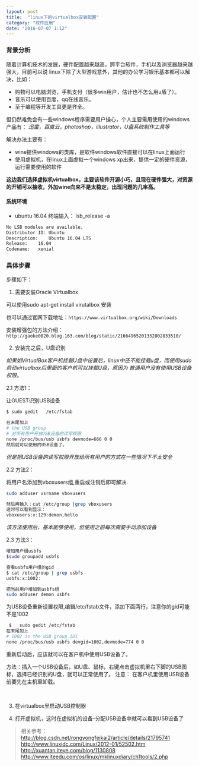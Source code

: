 ```yaml
---
layout: post
title:  "linux下的virtualbox安装配置"
category: "软件应用"
date: "2016-07-07 1:12"
---
```


### 背景分析

随着计算机技术的发展，硬件配置越来越高，跨平台软件，手机以及浏览器越来越强大，目前可以说
linux下除了大型游戏意外，其他的办公学习娱乐基本都可以解决，比如：

<!-- more -->


- 购物可以电脑浏览，手机支付（很多win用户，估计也不怎么用u盾了）。
- 音乐可以使用百度，qq在线音乐。
- 至于编程等开发工具更是齐全。

但仍然难免会有一些windows程序需要用户操心，个人主要需用使用的windows产品有：
*迅雷，百度云，photoshop，illustrator，U盘系统制作工具等*

解决办法主要有：

- wine提供windows的类库，是软件windows软件直接可以在linux上面运行
- 使用虚拟机，在linux上面虚拟一个windows xp出来，提供一定的硬件资源，运行需要使用的软件

**这边我们选择虚拟机virtualbox，主要该软件开源小巧，且现在硬件强大，对资源的开销可以接收，外加wine向来不是太稳定，出现问题的几率高。**

#### 系统环境

- ubuntu 16.04 终端输入： lsb_release -a

```sh
No LSB modules are available.
Distributor ID:	Ubuntu
Description:	Ubuntu 16.04 LTS
Release:	16.04
Codename:	xenial
```

### 具体步骤

步骤如下：

1. 需要安装Oracle Virtualbox

可以使用sudo apt-get install virutalbox 安装

也可以通过官网下载地址：`https://www.virtualbox.org/wiki/Downloads`

安装增强包的方法介绍：`http://gaoke0820.blog.163.com/blog/static/21664965201332802833510/`

2. 安装完之后，U盘识别

*如果如VirtualBox客户机挂载U盘中设置后，linux中还不能挂载u盘，而使用sudo启动virtualbox后里面的客户机可以挂载U盘，原因为 普通用户没有使用USB设备权限。*

2.1 方法1：

让GUEST识别USB设备

```sh
$ sudo gedit   /etc/fstab

在末尾加上
# the USB group
# 对所有用户开放USB设备的读写权限
none /proc/bus/usb usbfs devmode=666 0 0
然后就可以使用的USB设备了。
```

*但是把USB设备的读写权限开放给所有用户的方式在一些情况下不太安全*


2.2 方法2：

将用户名添加到vboxusers组,重启或注销后即可解决.

```sh
sudo adduser usrname vboxusers

然后再输入：cat /etc/group |grep vboxusers
这时可以看到显示：
vboxusers:x:129:demon,hello
```

*该方法使用后，基本能够使用，但使用之前每次需要手动添加设备*

2.3 方法3：

```sh
增加用户组usbfs
$sudo groupadd usbfs

查看usbfs用户组的gid
$ cat /etc/group | grep usbfs
usbfs:x:1002:

把当前用户增加到usbfs组
sudo adduser demon usbfs
```

为USB设备重新设置权限,编辑/etc/fstab文件，添加下面两行，注意你的gid可能不是1002

```sh
 $   sudo gedit /etc/fstab
在末尾加上
# 1002 is the USB group IDI
none /proc/bus/usb usbfs devgid=1002,devmode=774 0 0
```

重新启动后，应该就可以在客户机中使用USB设备了。

方法：插入一个USB设备后，如U盘、鼠标，右键点击虚拟机里右下脚的USB图标，选择已经识别的U盘，就可以正常使用了。
注意： 在客户机里使用USB设备前要先在主机里卸载。

﻿



3. 在virtualbox里启动USB控制器




4. 打开虚拟机，这时在虚拟机的设备-分配USB设备中就可以看到USB设备了



> 相关参考：
> http://blog.csdn.net/rongyongfeikai2/article/details/21795741
> http://www.linuxidc.com/Linux/2012-01/52502.htm
> http://xuantan.iteye.com/blog/1130808
> http://www.iteedu.com/os/linux/mklinuxdiary/ch1tools/2.php
